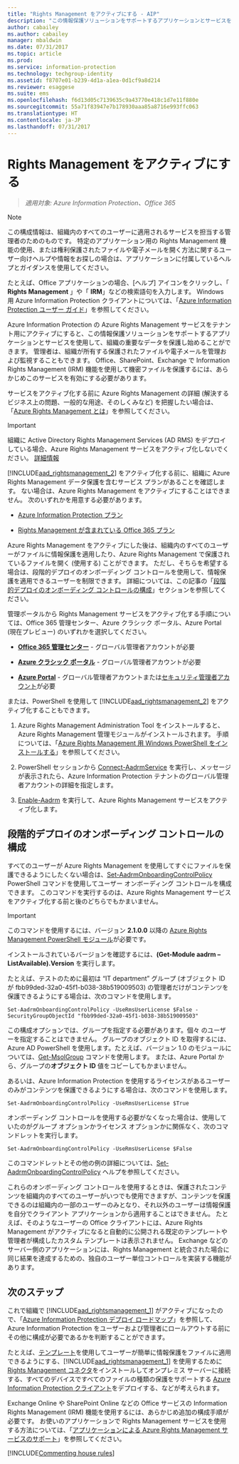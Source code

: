 ```yaml
---
title: "Rights Management をアクティブにする - AIP"
description: "この情報保護ソリューションをサポートするアプリケーションとサービスを使用して、組織の重要な文書や電子メールの保護を開始するには、Azure Rights Management をアクティブにする必要があります。"
author: cabailey
ms.author: cabailey
manager: mbaldwin
ms.date: 07/31/2017
ms.topic: article
ms.prod: 
ms.service: information-protection
ms.technology: techgroup-identity
ms.assetid: f8707e01-b239-4d1a-a1ea-0d1cf9a8d214
ms.reviewer: esaggese
ms.suite: ems
ms.openlocfilehash: f6d13d05c7139635c9a43770e418c1d7e11f880e
ms.sourcegitcommit: 55a71f83947e7b178930aaa85a8716e993ffc063
ms.translationtype: HT
ms.contentlocale: ja-JP
ms.lasthandoff: 07/31/2017
---
```

# <a name="activating-azure-rights-management"></a>Rights Management をアクティブにする

>*適用対象: Azure Information Protection、Office 365*

> [!NOTE]
> この構成情報は、組織内のすべてのユーザーに適用されるサービスを担当する管理者のためのものです。 特定のアプリケーション用の Rights Management 機能の使用、または権利保護されたファイルや電子メールを開く方法に関するユーザー向けヘルプや情報をお探しの場合は、アプリケーションに付属しているヘルプとガイダンスを使用してください。
>
> たとえば、Office アプリケーションの場合、[ヘルプ] アイコンをクリックし、「 **Rights Management** 」や「 **IRM**」などの検索語句を入力します。 Windows 用 Azure Information Protection クライアントについては、「[Azure Information Protection ユーザー ガイド](../rms-client/client-user-guide.md)」を参照してください。
 
Azure Information Protection の Azure Rights Management サービスをテナント用にアクティブにすると、この情報保護ソリューションをサポートするアプリケーションとサービスを使用して、組織の重要なデータを保護し始めることができます。 管理者は、組織が所有する保護されたファイルや電子メールを管理および監視することもできます。 Office、SharePoint、Exchange で Information Rights Management (IRM) 機能を使用して機密ファイルを保護するには、あらかじめこのサービスを有効にする必要があります。

サービスをアクティブ化する前に Azure Rights Management の詳細 (解決するビジネス上の問題、一般的な用途、そのしくみなど) を把握したい場合は、「[Azure Rights Management とは](../understand-explore/what-is-azure-rms.md)」を参照してください。

> [!IMPORTANT]
> 組織に Active Directory Rights Management Services (AD RMS) をデプロイしている場合、Azure Rights Management サービスをアクティブ化しないでください。 [詳細情報](prepare-environment-adrms.md)

[!INCLUDE[aad_rightsmanagement_2](../includes/aad_rightsmanagement_2_md.md)] をアクティブ化する前に、組織に Azure Rights Management データ保護を含むサービス プランがあることを確認します。 ない場合は、Azure Rights Management をアクティブにすることはできません。 次のいずれかを用意する必要があります。

- [Azure Information Protection プラン](https://www.microsoft.com/cloud-platform/azure-information-protection-pricing) 

- [Rights Management が含まれている Office 365 プラン](http://download.microsoft.com/download/E/C/F/ECF42E71-4EC0-48FF-AA00-577AC14D5B5C/Azure_Information_Protection_licensing_datasheet_EN-US.pdf)

Azure Rights Management をアクティブにした後は、組織内のすべてのユーザーがファイルに情報保護を適用したり、Azure Rights Management で保護されているファイルを開く (使用する) ことができます。 ただし、そちらを希望する場合は、段階的デプロイのオンボーディング コントロールを使用して、情報保護を適用できるユーザーを制限できます。 詳細については、この記事の「[段階的デプロイのオンボーディング コントロールの構成](#configuring-onboarding-controls-for-a-phased-deployment)」セクションを参照してください。

管理ポータルから Rights Management サービスをアクティブ化する手順については、Office 365 管理センター、Azure クラシック ポータル、Azure Portal (現在プレビュー) のいずれかを選択してください。

- [**Office 365 管理センター**](activate-office365.md) - グローバル管理者アカウントが必要

- [**Azure クラシック ポータル**](activate-azure-classic.md) - グローバル管理者アカウントが必要

- [**Azure Portal**](activate-azure.md) - グローバル管理者アカウントまたは[セキュリティ管理者アカウント](https://docs.microsoft.com/azure/active-directory/active-directory-assign-admin-roles)が必要

または、PowerShell を使用して [!INCLUDE[aad_rightsmanagement_2](../includes/aad_rightsmanagement_2_md.md)] をアクティブ化することもできます。

1. Azure Rights Management Administration Tool をインストールすると、Azure Rights Management 管理モジュールがインストールされます。 手順については、「[Azure Rights Management 用 Windows PowerShell をインストールする](../deploy-use/install-powershell.md)」を参照してください。

2. PowerShell セッションから [Connect-AadrmService](/powershell/module/aadrm/connect-aadrmservice) を実行し、メッセージが表示されたら、Azure Information Protection テナントのグローバル管理者アカウントの詳細を指定します。

3. [Enable-Aadrm](/powershell/module/aadrm/enable-aadrm) を実行して、Azure Rights Management サービスをアクティブ化します。

## <a name="configuring-onboarding-controls-for-a-phased-deployment"></a>段階的デプロイのオンボーディング コントロールの構成
すべてのユーザーが Azure Rights Management を使用してすぐにファイルを保護できるようにしたくない場合は、[Set-AadrmOnboardingControlPolicy](/powershell/module/aadrm/set-aadrmonboardingcontrolpolicy) PowerShell コマンドを使用してユーザー オンボーディング コントロールを構成できます。 このコマンドを実行するのは、Azure Rights Management サービスをアクティブ化する前と後のどちらでもかまいません。

> [!IMPORTANT]
> このコマンドを使用するには、バージョン **2.1.0.0** 以降の [Azure Rights Management PowerShell モジュール](https://go.microsoft.com/fwlink/?LinkId=257721)が必要です。
>
> インストールされているバージョンを確認するには、**(Get-Module aadrm –ListAvailable).Version** を実行します。

たとえば、テストのために最初は “IT department” グループ (オブジェクト ID が fbb99ded-32a0-45f1-b038-38b519009503) の管理者だけがコンテンツを保護できるようにする場合は、次のコマンドを使用します。

```
Set-AadrmOnboardingControlPolicy -UseRmsUserLicense $False -SecurityGroupObjectId "fbb99ded-32a0-45f1-b038-38b519009503"
```

この構成オプションでは、グループを指定する必要があります。個々 のユーザーを指定することはできません。 グループのオブジェクト ID を取得するには、Azure AD PowerShell を使用します。たとえば、バージョン 1.0 のモジュールについては、[Get-MsolGroup](/powershell/msonline/v1/get-msolgroup) コマンドを使用します。 または、Azure Portal から、グループの**オブジェクト ID** 値をコピーしてもかまいません。

あるいは、Azure Information Protection を使用するライセンスがあるユーザーのみがコンテンツを保護できるようにする場合は、次のコマンドを使用します。

```
Set-AadrmOnboardingControlPolicy -UseRmsUserLicense $True
```

オンボーディング コントロールを使用する必要がなくなった場合は、使用していたのがグループ オプションかライセンス オプションかに関係なく、次のコマンドレットを実行します。

```
Set-AadrmOnboardingControlPolicy -UseRmsUserLicense $False
```


このコマンドレットとその他の例の詳細については、[Set-AadrmOnboardingControlPolicy](/powershell/aadrm/vlatest/set-aadrmonboardingcontrolpolicy) ヘルプを参照してください。

これらのオンボーディング コントロールを使用するときは、保護されたコンテンツを組織内のすべてのユーザーがいつでも使用できますが、コンテンツを保護できるのは組織内の一部のユーザーのみとなり、それ以外のユーザーは情報保護を自分でクライアント アプリケーションから適用することはできません。 たとえば、そのようなユーザーの Office クライアントには、Azure Rights Management がアクティブになると自動的に公開される既定のテンプレートや管理者が構成したカスタム テンプレートは表示されません。  Exchange などのサーバー側のアプリケーションには、Rights Management と統合された場合に同じ結果を達成するための、独自のユーザー単位コントロールを実装する機能があります。


## <a name="next-steps"></a>次のステップ
これで組織で [!INCLUDE[aad_rightsmanagement_1](../includes/aad_rightsmanagement_1_md.md)] がアクティブになったので、「[Azure Information Protection デプロイ ロードマップ](../plan-design/deployment-roadmap.md)」を参照して、Azure Information Protection をユーザーおよび管理者にロールアウトする前にその他に構成が必要であるかを判断することができます。 

たとえば、[テンプレート](configure-policy-templates.md)を使用してユーザーが簡単に情報保護をファイルに適用できるようにする、[!INCLUDE[aad_rightsmanagement_1](../includes/aad_rightsmanagement_1_md.md)] を使用するために [Rights Management コネクタ](deploy-rms-connector.md)をインストールしてオンプレミス サーバーに接続する、すべてのデバイスですべてのファイルの種類の保護をサポートする [Azure Information Protection クライアント](../rms-client/aip-client.md)をデプロイする、などが考えられます。 

Exchange Online や SharePoint Online などの Office サービスの Information Rights Management (IRM) 機能を使用するには、あらかじめ追加の構成手順が必要です。 お使いのアプリケーションで Rights Management サービスを使用する方法については、「[アプリケーションによる Azure Rights Management サービスのサポート](../understand-explore/applications-support.md)」を参照してください。


[!INCLUDE[Commenting house rules](../includes/houserules.md)]